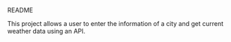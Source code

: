 README

This project allows a user to enter the information of a city and get current weather data using an API. 
